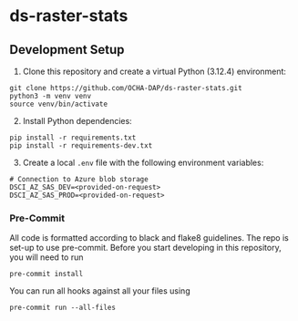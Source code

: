 # ds-raster-stats

## Development Setup

1. Clone this repository and create a virtual Python (3.12.4) environment:

```
git clone https://github.com/OCHA-DAP/ds-raster-stats.git
python3 -m venv venv
source venv/bin/activate
```

2. Install Python dependencies:

```
pip install -r requirements.txt
pip install -r requirements-dev.txt
```

3. Create a local `.env` file with the following environment variables:

```
# Connection to Azure blob storage
DSCI_AZ_SAS_DEV=<provided-on-request>
DSCI_AZ_SAS_PROD=<provided-on-request>
```

### Pre-Commit

All code is formatted according to black and flake8 guidelines. The repo is set-up to use pre-commit. Before you start developing in this repository, you will need to run

```
pre-commit install
```

You can run all hooks against all your files using

```
pre-commit run --all-files
